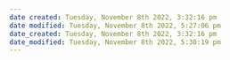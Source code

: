 ```yaml
---
date created: Tuesday, November 8th 2022, 3:32:16 pm
date modified: Tuesday, November 8th 2022, 5:27:06 pm
date_created: Tuesday, November 8th 2022, 3:32:16 pm
date_modified: Tuesday, November 8th 2022, 5:30:19 pm
---
```


